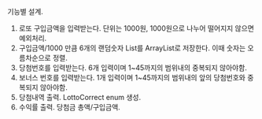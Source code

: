 기능별 설계.
1. 로또 구입금액을 입력받는다. 단위는 1000원, 1000원으로 나누어 떨어지지 않으면 예외처리.
2. 구입금액/1000 만큼 6개의 랜덤숫자 List를 ArrayList로 저장한다. 이때 숫자는 오름차순으로 정렬.
3. 당첨번호를 입력받는다. 6개 입력이며 1~45까지의 범위내의 중복되지 않아야함.
4. 보너스 번호를 입력받는다. 1개 입력이며 1~45까지의 범위내의 앞의 당첨번호와 중복되지 않아야함.
5. 당첨내역 출력. LottoCorrect enum 생성.
6. 수익률 출력. 당첨금 총액/구입금액.